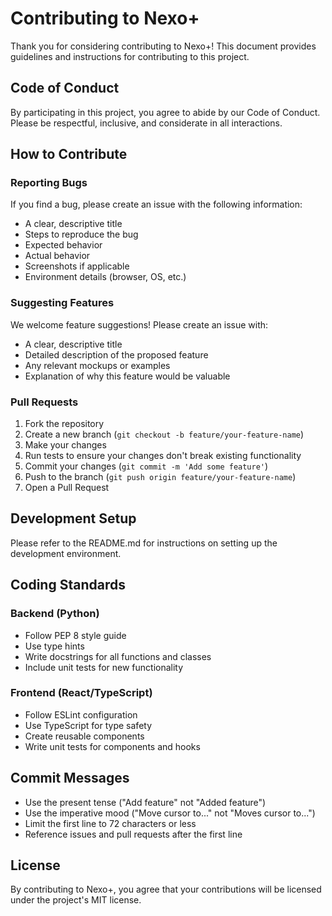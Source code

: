 # Contributing to Nexo+

Thank you for considering contributing to Nexo+! This document provides guidelines and instructions for contributing to this project.

## Code of Conduct

By participating in this project, you agree to abide by our Code of Conduct. Please be respectful, inclusive, and considerate in all interactions.

## How to Contribute

### Reporting Bugs

If you find a bug, please create an issue with the following information:
- A clear, descriptive title
- Steps to reproduce the bug
- Expected behavior
- Actual behavior
- Screenshots if applicable
- Environment details (browser, OS, etc.)

### Suggesting Features

We welcome feature suggestions! Please create an issue with:
- A clear, descriptive title
- Detailed description of the proposed feature
- Any relevant mockups or examples
- Explanation of why this feature would be valuable

### Pull Requests

1. Fork the repository
2. Create a new branch (`git checkout -b feature/your-feature-name`)
3. Make your changes
4. Run tests to ensure your changes don't break existing functionality
5. Commit your changes (`git commit -m 'Add some feature'`)
6. Push to the branch (`git push origin feature/your-feature-name`)
7. Open a Pull Request

## Development Setup

Please refer to the README.md for instructions on setting up the development environment.

## Coding Standards

### Backend (Python)
- Follow PEP 8 style guide
- Use type hints
- Write docstrings for all functions and classes
- Include unit tests for new functionality

### Frontend (React/TypeScript)
- Follow ESLint configuration
- Use TypeScript for type safety
- Create reusable components
- Write unit tests for components and hooks

## Commit Messages

- Use the present tense ("Add feature" not "Added feature")
- Use the imperative mood ("Move cursor to..." not "Moves cursor to...")
- Limit the first line to 72 characters or less
- Reference issues and pull requests after the first line

## License

By contributing to Nexo+, you agree that your contributions will be licensed under the project's MIT license.
